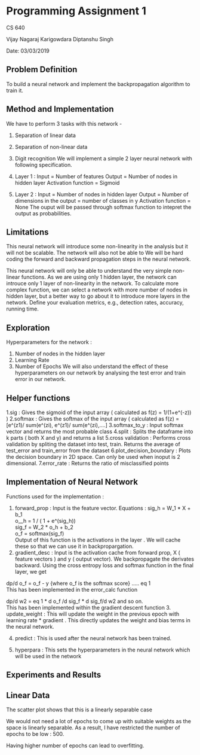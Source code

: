 # Programming Assignment 1

CS 640 

Vijay Nagaraj Karigowdara
Diptanshu Singh

Date: 03/03/2019

## Problem Definition

To build a neural network and implement the backpropagation algorithm to train it.



## Method and Implementation

We have to perform 3 tasks with this network -

1. Separation of linear data
2. Separation of non-linear data
3. Digit recognition
We will implement a simple 2 layer neural network with following specification.

1. Layer 1 :
Input = Number of features
Output = Number of nodes in hidden layer
Activation function = Sigmoid

2. Layer 2 :
Input = Number of nodes in hidden layer
Output = Number of dimensions in the output = number of classes in y
Activation function = None
The ouput will be passed through softmax function to intepret the output as probabilities.

## Limitations

This neural network will introduce some non-linearity in the analysis but it will not be scalable. The network will also not be able to We will be hard coding the forward and backward propagation steps in the neural network.

This neural network will only be able to understand the very simple non-linear functions. As we are using only 1 hidden layer, the network can introuce only 1 layer of non-linearity in the network. To calculate more complex function, we can select a network with more number of nodes in hidden layer, but a better way to go about it to introduce more layers in the network.
Define your evaluation metrics, e.g., detection rates, accuracy, running time.

## Exploration

Hyperparameters for the network :

1. Number of nodes in the hidden layer
2. Learning Rate
3. Number of Epochs
We will also understand the effect of these hyperparameters on our network by analysing the test error and train error in our network.

## Helper functions

1.sig : Gives the sigmoid of the input array ( calculated as f(z) = 1/(1+e^(-z)) )
2.softmax : Gives the softmax of the input array ( calculated as f(z) = [e^(z1)/ sum(e^(zi), e^(z1)/ sum(e^(zi),....]
3.softmax_to_y : Input softmax vector and returns the most probable class
4.split : Splits the dataframe into k parts ( both X and y) and returns a list
5.cross validation : Performs cross validation by spliting the dataset into test, train. Returns the average of test_error and train_error from the dataset
6.plot_decision_boundary : Plots the decision boundary in 2D space. Can only be used when inoput is 2 dimensional.
7.error_rate : Returns the ratio of misclassified points

## Implementation of Neural Network

Functions used for the implementation :

1. forward_prop : Input is the feature vector. Equations :
 sig_h = W_1 * X + b_1    
 o__h  = 1 / ( 1 + e^(sig_h))  
 sig_f = W_2 * o_h + b_2  
 o_f   = softmax(sig_f)  
Output of this function is the activations in the layer . We will cache these so that we can use it in backpropargation.
2. gradient_desc : Input is the activation cache from forward prop, X ( feature vectors ) and y ( output vector). We backpropagate the derivates backward. Using the cross entropy loss and softmax function in the final layer, we get

 dp/d o_f = o_f - y {where o_f is the softmax score}     ..... eq 1   
 This has been implemented in the error_calc function

 dp/d w2  = eq 1 * d o_f /d sig_f * d sig_f/d w2
 and so on.  
 This has been implemented within the gradient descent function 
3. update_weight : This will update the weight in the previous epoch with learning rate * gradient . This directly updates the weight and bias terms in the neural network.

4. predict : This is used after the neural network has been trained.

5. hyperpara : This sets the hyperparameters in the neural network which will be used in the network

## Experiments and Results
## Linear Data



The scatter plot shows that this is a linearly separable case

We would not need a lot of epochs to come up with suitable weights as the space is linearly separable. As a result, I have restricted the number of epochs to be low : 500.

Having higher number of epochs can lead to overfitting.

